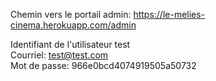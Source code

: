 Chemin vers le portail admin: https://le-melies-cinema.herokuapp.com/admin

Identifiant de l'utilisateur test <br>
Courriel: test@test.com <br>
Mot de passe: 966e0bcd4074919505a50732
